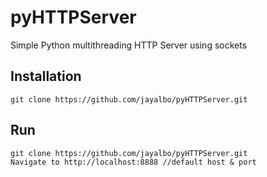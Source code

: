 # pyHTTPServer
Simple Python multithreading HTTP Server using sockets

## Installation
```
git clone https://github.com/jayalbo/pyHTTPServer.git
```


## Run
```
git clone https://github.com/jayalbo/pyHTTPServer.git
Navigate to http://localhost:8888 //default host & port
```
